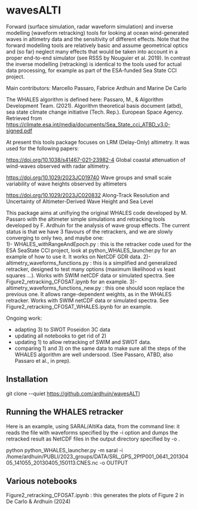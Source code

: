 # wavesALTI
Forward (surface simulation, radar waveform simulation) and inverse modelling (waveform retracking) tools for looking at ocean wind-generated waves in altimetry data and the sensitivity of different effects. Note that the forward modelling tools are relatively basic and assume geometrical optics and (so far) neglect many effects that would be taken into account in a proper end-to-end simulator (see RSSS by Nouguier et al. 2019). In contrast the inverse modelling (retracking) is identical to the tools used for actual data processing, for example as part of the ESA-funded Sea State CCI project.    

Main contributors: Marcello Passaro, Fabrice Ardhuin and Marine De Carlo

The WHALES algorithm is defined here: 
Passaro, M., & Algorithm Development Team. (2021). Algorithm theoretical basis document (atbd), sea state climate change initiative (Tech. Rep.). European Space Agency. Retrieved from https://climate.esa.int/media/documents/Sea_State_cci_ATBD_v3.0-signed.pdf

At present this tools package focuses on LRM (Delay-Only) altimetry. It was used for the following papers: 

https://doi.org/10.1038/s41467-021-23982-4 Global coastal attenuation of wind-waves observed with radar altimetry.

https://doi.org/10.1029/2023JC019740   Wave groups and small scale variability of wave heights observed by altimeters

https://doi.org/10.1029/2023JC020832   Along-Track Resolution and Uncertainty of Altimeter-Derived Wave Height and Sea Level



This package aims at unifiying the original WHALES code developed by M. Passaro with the altimeter simple simulations and retracking tools developed by F. Ardhuin for the analysis of wave group effects. The current status is that we have 3 flavours of the 
retrackers, and we are slowly converging to only two, and maybe one:  
1)- WHALES_withRangeAndEpoch.py           : this is the retracker code used for the ESA SeaState CCI project, look at python_WHALES_launcher.py for an example of how to use it. It works on NetCDF GDR data. 
2)- altimetry_waveforms_functions.py      : this is a simplified and generalized retracker, designed to test many options (maximum likelihood vs least squares ...). Works with SWIM netCDF data or simulated spectra. See Figure2_retracking_CFOSAT.ipynb for an example. 
3)- altimetry_waveforms_functions_new.py  : this one should soon replace the previous one. It allows range-dependent weights, as in the WHALES retracker. Works with SWIM netCDF data or simulated spectra. See Figure2_retracking_CFOSAT_WHALES.ipynb for an example. 


Ongoing work: 
- adapting 3) to SWOT Poseidon 3C data
- updating all notebooks to get rid of 2) 
- updating 1) to allow retracking of SWIM and SWOT data. 
- comparing 1) and 3) on the same data to make sure all the steps of the WHALES algorithm are well undersood. (See Passaro, ATBD, also Passaro et al., in prep). 


## Installation 
git clone --quiet https://github.com/ardhuin/wavesALTI

## Running the WHALES retracker 
Here is an example, using SARAL/AltiKa data, from the command line: it reads the file with waveforms specified by the -i option and dumps the retracked result as NetCDF files in the output directory specified by -o . 

python python_WHALES_launcher.py -m saral -i /home/ardhuin/PUBLI/2023_groups/DATA/SRL_GPS_2PfP001_0641_20130405_141055_20130405_150113.CNES.nc  -o OUTPUT


## Various notebooks 
Figure2_retracking_CFOSAT.ipynb  : this generates the plots of Figure 2 in De Carlo & Ardhuin (2024) 
